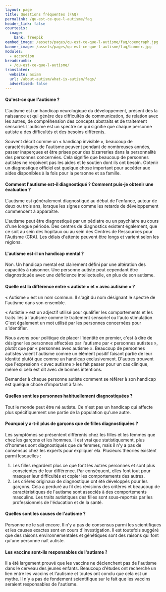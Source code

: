 ```yaml
---
layout: page
title: Questions fréquentes (FAQ)
permalink: /qu-est-ce-que-l-autisme/faq
header_link: false
courtesis:
  image:
    bank: freepik
oembed_image: /assets/pages/qu-est-ce-que-l-autisme/faq/opengraph.jpg
banner_image: /assets/pages/qu-est-ce-que-l-autisme/faq/banner.jpg
modules:
  - accordion
breadcrumbs:
  - /qu-est-ce-que-l-autisme/
translated:
  website: asiam
  url: /about-autism/what-is-autism/faqs/
  advertised: false
---
```


<amp-accordion animate expand-single-section disable-session-states>
 <section expanded>
  <h4><span></span>Qu'est-ce que l'autisme&nbsp;?</h4>
  <div>
   <p>L'autisme est un handicap neurologique du développement, présent des la naissance et qui génère des difficultés de communication, de relation avec les autres, de compréhension des concepts abstraits et de traitement sensoriel.
L'autisme est un spectre ce qui signifie que chaque personne autiste a des difficultés et des besoins différents. </p>
<p>Souvent décrit comme un «&nbsp;handicap invisible&nbsp;», beaucoup de caractéristiques de l'autisme peuvent pendant de nombreuses années, passer inaperçues et être prises pour des bizarreries dans la personnalité des personnes concernées.
Cela signifie que beaucoup de personnes autistes ne reçoivent pas les aides et le soutien dont ils ont besoin. Obtenir un diagnostique officiel est quelque chose important pour accéder aux aides disponibles à la fois pour la personne et sa famille.</p>
  </div>
 </section>
 <section>
  <h4><span></span>Comment l'autisme est-il diagnostiqué&nbsp;? Comment puis-je obtenir une évaluation&nbsp;?</h4>
  <div>
<p>L'autisme est généralement diagnostiqué au début de l'enfance, autour de deux ou trois ans, lorsque les signes comme les retards de développement commencent à apparaître.</p>

<p>L'autisme peut être diagnostiqué par un pédiatre ou un psychiatre au cours d'une longue période. Des centres de diagnostics existent également, que ce soit au sein des hopitaux ou
au sein des Centres de Ressources pour l'Autisme (CRA). Les délais d'attente peuvent être longs et varient selon les régions.</p>
  </div>
 </section>
 <section>
  <h4><span></span>L'autisme est-il un handicap mental&nbsp;?</h4>
  <div>
<p>Non. Un handicap mental est clairement défini par une altération des capacités à raisonner. Une personne autiste peut cependant être diagnostiquée avec une déficience intellectuelle, en plus de son autisme.</p>
  </div>
 </section>
 <section>
  <h4><span></span>Quelle est la différence entre «&nbsp;autiste&nbsp;» et «&nbsp;avec autisme&nbsp;»&nbsp;?</h4>
  <div>
<p>«&nbsp;Autisme&nbsp;» est un nom commun. Il s'agit du nom désignant le spectre de l'autisme dans son ensemble.</p>
<p>«&nbsp;Autistie&nbsp;» est un adjectif utilisé pour qualifier les comportements et les traits liés à l'autisme comme le traitement sensoriel ou l'auto stimulation. C'est également un mot utilisé par les personnes concernées pour s'identifier.</p>
<p>Nous avons pour politique de placer l'identité en premier, c'est à dire de désigner les personnes affectées par l'autisme par «&nbsp;personnes autistes&nbsp;», plutôt que par «&nbsp;personnes avec autisme&nbsp;». Beaucoup de personnes autistes voient l'autisme comme un élément positif faisant partie de leur identité plutôt que comme un handicap exclusivement. D'autres trouvent que l'expresionn «&nbsp;avec autisme&nbsp;»  les fait passer pour un cas clinique, même si cela est dit avec de bonnes intentions.</p><p>Demander à chaque personne autiste comment se référer à son handicap est quelque chose d'important à faire.</p>
  </div>
 </section>
 <section>
  <h4><span></span>Quelles sont les personnes habituellement diagnostiquées&nbsp;?</h4>
  <div>
   <p>Tout le monde peut être né autiste. Ce n'est pas un handicap qui affecte plus spécifiquement une partie de la population qu'une autre.</p>
  </div>
 </section>
 <section>
  <h4><span></span>Pourquoi y a-t-il plus de garçons que de filles diagnostiquées&nbsp;?</h4>
  <div>
   <p>Les symptômes se présentent différents chez les filles et les femmes que chez les garçons et les hommes.  Il est vrai que statistiquement, plus d'hommes sont diagnostiqués que de femmes, mais il n'y a pas de consensus chez les experts pour expliquer ela.
Plusieurs théories existent parmi lesquelles&nbsp;:</p>
<ol>
 <li>Les filles regardent plus ce que font les autres personnes et sont plus conscientes de leur différence. Par conséquent, elles font tout pour masquer leur difficultés et copier les comportements des autres.</li>
 <li>Les crières originaux de diagnostique ont été développés pour les garçons. Cela a perduré au fil des révisions des critères et beaucoup de caractéristiques de l'autisme sont associés à des comportements masculins. Les traits autistiques des filles sont sous-reportés par les professionnels de l'éducation et de la santé.</li>
</ol>
  </div>
 </section>
 <section>
  <h4><span></span>Quelles sont les causes de l'autisme&nbsp;?</h4>
  <div>
<p>Personne ne le sait encore. Il n'y a pas de consensus parmi les scientifiques et les causes exactes sont en cours d'investigation. Il est toutefois suggéré que des raisons environnementales et génétiques sont des raisons qui font qu'une personne
naît autiste.</p>
  </div>
 </section>
 <section>
  <h4><span></span>Les vaccins sont-ils responsables de l'autisme&nbsp;?</h4>
  <div>
<p>Il a été largement prouvé que les vaccins ne déclenchent pas de l'autisme dans le cerveau des jeunes enfants. 
Beaucoup d'études ont recherché un lien entre les vaccins et l'autisme et toutes ont conclu que cela est un mythe. Il n'y a pas de fondement scientifique sur le fait que les vaccins seraient responsables de l'autisme.</p>
  </div>
 </section>
</amp-accordion>

